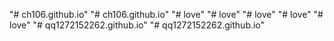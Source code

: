 "# ch106.github.io" 
"# ch106.github.io" 
"# love" 
"# love" 
"# love" 
"# love" 
"# love" 
"# qq1272152262.github.io" 
"# qq1272152262.github.io" 

